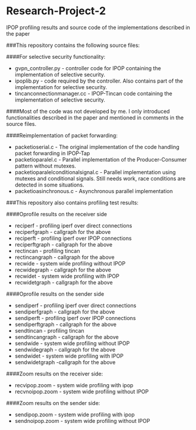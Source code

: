 # Research-Project-2
IPOP profiling results and source code of the implementations described in the paper


###This repository contains the following source files:

####For selective security functionality:

- gvpn_controller.py - controller code for IPOP containing the implementation of selective security.
- ipoplib.py - code required by the controller. Also contains part of the implementation for selective security.
- tincanconnectionmanager.cc - IPOP-Tincan code containing the implementation of selective security.

####Most of the code was not developed by me. I only introduced functionalities described in the paper and mentioned in comments in the source files. 
	

####Reimplementation of packet forwarding:	
- packetioserial.c - The original implementation of the code handling packet forwarding in IPOP-Tap
- packetioparalel.c - Parallel implementation of the Producer-Consumer pattern without mutexes.  
- packetioparalelconditionalsignal.c - Parallel implementation using mutexes and conditional signals. Still needs work, race conditions are detected in some situations.
- packetioasinchronous.c - Asynchronous parallel implementation 

	
	
###This repository also contains profiling test results:

####Oprofile results on the receiver side
- reciperf - profiling iperf over direct connections
- reciperfgraph - callgraph for the above
- reciperft - profiling iperf over IPOP connections
- reciperftgraph - callgraph for the above
- rectincan - profiling tincan
- rectincangraph - callgraph for the above
- recwide - system wide profiling without IPOP
- recwidegraph - callgraph for the above
- recwidet - system wide profiling with IPOP
- recwidetgraph - callgraph for the above
	
	
####Oprofile results on the sender side	
- sendiperf - profiling iperf over direct connections
- sendiperfgraph - callgraph for the above
- sendiperft - profiling iperf over IPOP connections
- sendiperftgraph - callgraph for the above
- sendtincan - profiling tincan
- sendtincangraph - callgraph for the above
- sendwide - system wide profiling without IPOP
- sendwidegraph - callgraph for the above
- sendwidet - system wide profiling with IPOP
- sendwidetgraph -callgraph for the above
	


####Zoom results on the receiver side:
- recvipop.zoom - system wide profiling with ipop
- recvnoipop.zoom - system wide profiling without IPOP


####Zoom results on the sender side:
* sendipop.zoom - system wide profiling with ipop
* sendnoipop.zoom - system wide profiling without IPOP

